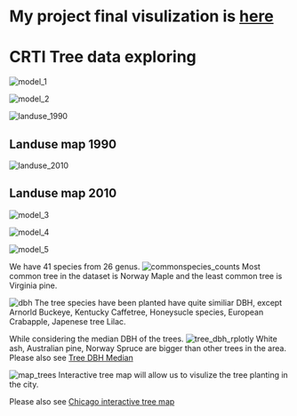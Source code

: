 # My project final visulization is <a href = "http://rpubs.com/Geoyi/290896"> here </a>

# CRTI Tree data exploring

![model_1](https://user-images.githubusercontent.com/14057932/27666458-f5806138-5c41-11e7-9742-ec6c04557f12.png)

![model_2](https://user-images.githubusercontent.com/14057932/27666459-f75f80b0-5c41-11e7-9bcc-3a05dd4dd337.png)

![landuse_1990](https://user-images.githubusercontent.com/14057932/27666496-267c9bf8-5c42-11e7-9bcd-2d3641f57546.jpg)
## Landuse map 1990
![landuse_2010](https://user-images.githubusercontent.com/14057932/27666497-2907f214-5c42-11e7-8e85-77215447797c.jpg)
## Landuse map 2010
![model_3](https://user-images.githubusercontent.com/14057932/27666501-2dabb04e-5c42-11e7-94f9-1e9ca91d93b5.png)

![model_4](https://user-images.githubusercontent.com/14057932/27666503-2f74a390-5c42-11e7-9a67-3e8bde2ffe90.png)

![model_5](https://user-images.githubusercontent.com/14057932/27666504-31127bdc-5c42-11e7-93a5-a4e79305d5cb.png)


We have 41 species from 26 genus. 
![commonspecies_counts](https://cloud.githubusercontent.com/assets/14057932/24373114/4dea9ab0-12fe-11e7-8d1e-eadb60a122ce.png)
Most common tree in the dataset is Norway Maple and the least common tree is Virginia pine.


![dbh](https://cloud.githubusercontent.com/assets/14057932/24373076/30ac7c98-12fe-11e7-87cc-6d006d90895b.png)
The tree species have been planted have quite similiar DBH, except Arnorld Buckeye, Kentucky Caffetree, Honeysucle species, European Crabapple, Japenese tree Lilac. 


While considering the median DBH of the trees. 
![tree_dbh_rplotly](https://cloud.githubusercontent.com/assets/14057932/24373113/4dea08ca-12fe-11e7-9a09-110ffb1ba52d.png)
White ash, Australian pine, Norway Spruce are bigger than other trees in the area. 
Please also see <a href = "http://rpubs.com/Geoyi/Tree_test_3">Tree DBH Median</a>


![map_trees](https://cloud.githubusercontent.com/assets/14057932/24373115/4decc6a0-12fe-11e7-8661-42d844001199.png)
Interactive tree map will allow us to visulize the tree planting in the city. 

Please also see <a href = "http://rpubs.com/Geoyi/Tree_test_2">Chicago interactive tree map</a>
